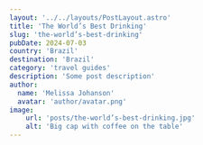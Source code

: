 ```yaml
---
layout: '../../layouts/PostLayout.astro'
title: 'The World’s Best Drinking'
slug: 'the-world’s-best-drinking'
pubDate: 2024-07-03
country: 'Brazil'
destination: 'Brazil'
category: 'travel guides'
description: 'Some post description'
author:
  name: 'Melissa Johanson'
  avatar: 'author/avatar.png'
image:
    url: 'posts/the-world’s-best-drinking.jpg'
    alt: 'Big cap with coffee on the table'
---
```


